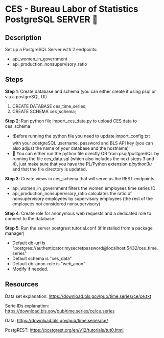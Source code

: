 # CES - Bureau Labor of Statistics PostgreSQL SERVER 🐘

## Description
Set up a PostgreSQL Server with 2 endpoints:
- api_women_in_government
- api_production_nonsupervisory_ratio

## Steps
**Step 1**: Create database and schema (you can either create it using psql or via a postgreSQL UI)
1. CREATE DATABASE ces_time_series;
2. CREATE SCHEMA ces_schema;

**Step 2**: Run python file import_ces_data.py to upload CES data to ces_schema
- ❗Before running the python file you need to update import_config.txt with your postgreSQL username, password and BLS API key (you can also adjust the name of your database and the hostname)
- 📌 You can either run the python file directly OR from psql/postgreSQL by running the file ces_data.sql (which also includes the next steps 3 and 4), just make sure that you have the PL/Python extension _plpython3u_ and that the file directory is updated.

**Step 3**: Create views in ces_schema that will serve as the REST endpoints.
- api_women_in_government filters the women employees time series ID
- api_production_nonsupervisory_ratio calculates the ratio of nonsupervisory employees by supervisory employees (the rest of the employees not considered nonsupervisory)

**Step 4**: Create role for anonymous web requests and a dedicated role to connect to the database

**Step 5**: Run the server postgrest tutorial.conf (if installed from a package manager)
- Default db-uri is "postgres://authenticator:mysecretpassword@localhost:5432/ces_time_series"
- Default schema is "ces_data"
- Default db-anon-role is "web_anon"
- Modify if needed.

## Resources
Data set explanation: https://download.bls.gov/pub/time.series/ce/ce.txt

Serie IDs explanation: https://download.bls.gov/pub/time.series/ce/ce.series

Data: https://download.bls.gov/pub/time.series/ce/

PostgREST: https://postgrest.org/en/v12/tutorials/tut0.html
